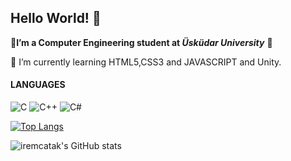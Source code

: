 ## Hello World! 👋
 
:closed_book:**I’m a Computer Engineering student at *Üsküdar University*** :closed_book:<br/>

:snake: I’m currently learning HTML5,CSS3 and JAVASCRIPT and Unity.<br/>
#### LANGUAGES <br/>
![C](https://img.shields.io/badge/c-%2300599C.svg?style=for-the-badge&logo=c&logoColor=white)
![C++](https://img.shields.io/badge/c++-%2300599C.svg?style=for-the-badge&logo=c%2B%2B&logoColor=white)
![C#](https://img.shields.io/badge/c%23-%23239120.svg?style=for-the-badge&logo=c-sharp&logoColor=white)


[![Top Langs](https://github-readme-stats.vercel.app/api/top-langs/?username=iremcatak&layout=compact)](https://github.com/iremcatak/github-readme-stats)


![iremcatak's GitHub stats](https://github-readme-stats.vercel.app/api?username=iremcatak&show_icons=true&theme=cobalt)


<!--
**iremcatak/iremcatak** is a ✨ _special_ ✨ repository because its `README.md` (this file) appears on your GitHub profile.

Here are some ideas to get you started:

- 🔭 I’m currently working on ...
- 🌱 I’m currently learning ...
- 👯 I’m looking to collaborate on ...
- 🤔 I’m looking for help with ...
- 💬 Ask me about ...
- 📫 How to reach me: ...
- 😄 Pronouns: ...
- ⚡ Fun fact: ...
-->

